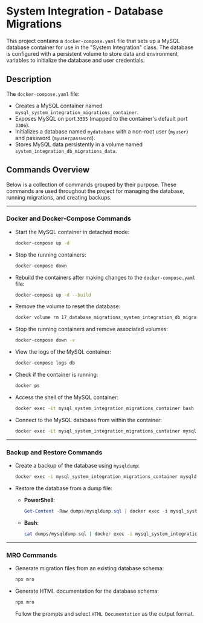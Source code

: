 # System Integration - Database Migrations

This project contains a `docker-compose.yaml` file that sets up a MySQL database container for use in the "System Integration" class. The database is configured with a persistent volume to store data and environment variables to initialize the database and user credentials.

## Description

The `docker-compose.yaml` file:
- Creates a MySQL container named `mysql_system_integration_migrations_container`.
- Exposes MySQL on port `3305` (mapped to the container's default port `3306`).
- Initializes a database named `mydatabase` with a non-root user (`myuser`) and password (`myuserpassword`).
- Stores MySQL data persistently in a volume named `system_integration_db_migrations_data`.

## Commands Overview

Below is a collection of commands grouped by their purpose. These commands are used throughout the project for managing the database, running migrations, and creating backups.

---

### **Docker and Docker-Compose Commands**

- Start the MySQL container in detached mode:
  ```bash
  docker-compose up -d
  ```

- Stop the running containers:
  ```bash
  docker-compose down
  ```

- Rebuild the containers after making changes to the `docker-compose.yaml` file:
  ```bash
  docker-compose up -d --build
  ```

- Remove the volume to reset the database:
  ```bash
  docker volume rm 17_database_migrations_system_integration_db_migrations_data
  ```

- Stop the running containers and remove associated volumes:
  ```bash
  docker-compose down -v
  ```

- View the logs of the MySQL container:
  ```bash
  docker-compose logs db
  ```

- Check if the container is running:
  ```bash
  docker ps
  ```

- Access the shell of the MySQL container:
  ```bash
  docker exec -it mysql_system_integration_migrations_container bash
  ```

- Connect to the MySQL database from within the container:
  ```bash
  docker exec -it mysql_system_integration_migrations_container mysql -u root -prootpassword
  ```

---

### **Backup and Restore Commands**

- Create a backup of the database using `mysqldump`:
  ```bash
  docker exec -i mysql_system_integration_migrations_container mysqldump --default-character-set=utf8mb4 -u root -prootpassword mydatabase > dumps/mysqldump.sql
  ```

- Restore the database from a dump file:
  - **PowerShell**:
    ```powershell
    Get-Content -Raw dumps/mysqldump.sql | docker exec -i mysql_system_integration_migrations_container mysql -u root -prootpassword mydatabase
    ```
  - **Bash**:
    ```bash
    cat dumps/mysqldump.sql | docker exec -i mysql_system_integration_migrations_container mysql -u root -prootpassword mydatabase
    ```

---

### **MRO Commands**

- Generate migration files from an existing database schema:
  ```bash
  npx mro
  ```

- Generate HTML documentation for the database schema:
  ```bash
  npx mro
  ```
  Follow the prompts and select `HTML Documentation` as the output format.

